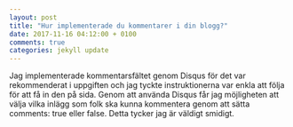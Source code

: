 ```yaml
---
layout: post
title: "Hur implementerade du kommentarer i din blogg?"
date: 2017-11-16 04:12:00 + 0100
comments: true
categories: jekyll update
---
```


Jag implementerade kommentarsfältet genom Disqus för det var rekommenderat i uppgiften och jag tyckte instruktionerna var enkla att följa för att få in den på sida. Genom att använda Disqus får jag möjligheten att välja vilka inlägg som folk ska kunna kommentera genom att sätta comments: true eller false. Detta tycker jag är väldigt smidigt.